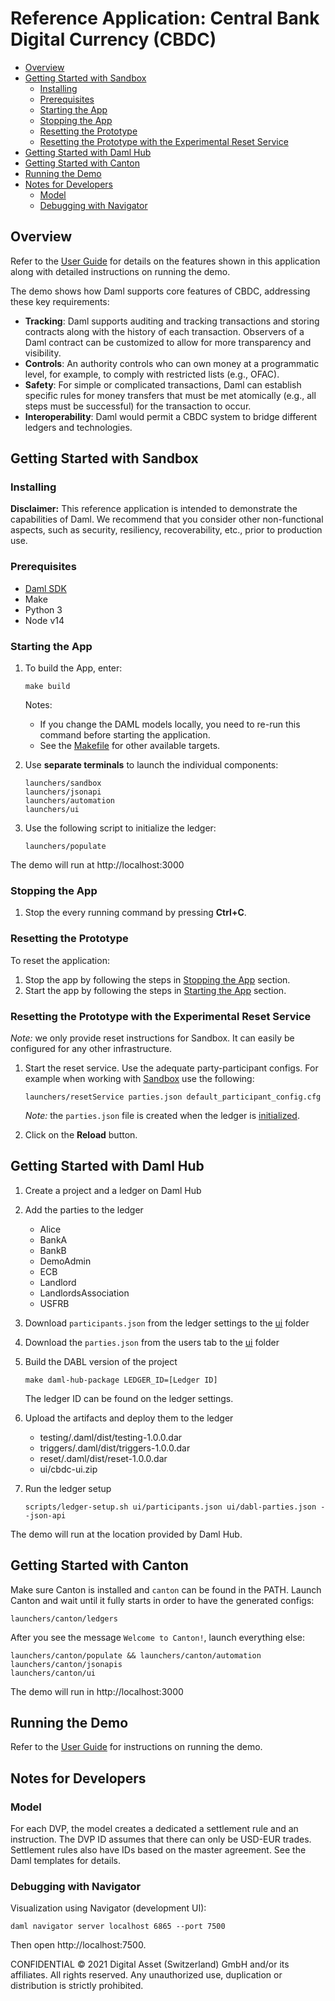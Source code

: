 # Reference Application: Central Bank Digital Currency (CBDC)

- [Overview](#overview)
- [Getting Started with Sandbox](#getting-started-with-sandbox)
  - [Installing](#installing)
  - [Prerequisites](#prerequisites)
  - [Starting the App](#starting-the-app)
  - [Stopping the App](#stopping-the-app)
  - [Resetting the Prototype](#resetting-the-prototype)
  - [Resetting the Prototype with the Experimental Reset Service](#resetting-the-prototype-with-the-experimental-reset-service)
- [Getting Started with Daml Hub](#getting-started-with-daml-hub)
- [Getting Started with Canton](#getting-started-with-canton)
- [Running the Demo](#running-the-demo)
- [Notes for Developers](#notes-for-developers)
  - [Model](#model)
  - [Debugging with Navigator](#debugging-with-navigator)

## Overview

Refer to the [User Guide] for details on the features shown in this application along with detailed instructions on running the demo.

The demo shows how Daml supports core features of CBDC, addressing these key requirements:
* **Tracking**: Daml supports auditing and tracking transactions and storing contracts along with the history of each transaction. Observers of a Daml contract can be customized to allow for more transparency and visibility.
* **Controls**: An authority controls who can own money at a programmatic level, for example, to comply with restricted lists (e.g., OFAC).
* **Safety**: For simple or complicated transactions, Daml can establish specific rules for money transfers that must be met atomically (e.g., all steps must be successful) for the transaction to occur.
* **Interoperability**: Daml would permit a CBDC system to bridge different ledgers and technologies.

## Getting Started with Sandbox

### Installing

**Disclaimer:** This reference application is intended to demonstrate the capabilities of Daml. We recommend that you consider other non-functional aspects, such as security, resiliency, recoverability, etc., prior to production use.

### Prerequisites
- [Daml SDK](https://docs.daml.com/)
- Make
- Python 3
- Node v14

### Starting the App

1. To build the App, enter:
   ```shell
   make build
   ```
   Notes:
   * If you change the DAML models locally, you need to re-run this command before starting the application.
   * See the [Makefile](Makefile) for other available targets.

1. Use **separate terminals** to launch the individual components:

   ```shell
   launchers/sandbox
   launchers/jsonapi
   launchers/automation
   launchers/ui
   ```

1. Use the following script to initialize the ledger:
   ```
   launchers/populate
   ```

The demo will run at http://localhost:3000

### Stopping the App

1. Stop the every running command by pressing **Ctrl+C**.

### Resetting the Prototype

To reset the application:
1.  Stop the app by following the steps in [Stopping the App](#stopping-the-app) section.
1.  Start the app by following the steps in [Starting the App](#starting-the-app) section.

### Resetting the Prototype with the Experimental Reset Service

*Note:* we only provide reset instructions for Sandbox. It can easily be configured for any other infrastructure.

1. Start the reset service.
   Use the adequate party-participant configs. For example when working with [Sandbox](#getting-started-with-daml-hub) use the following:
   ```
   launchers/resetService parties.json default_participant_config.cfg
   ```
   *Note:* the `parties.json` file is created when the ledger is [initialized](#starting-the-app).

2.  Click on the **Reload** button.


## Getting Started with Daml Hub

1. Create a project and a ledger on Daml Hub
2. Add the parties to the ledger
   - Alice
   - BankA
   - BankB
   - DemoAdmin
   - ECB
   - Landlord
   - LandlordsAssociation
   - USFRB
3. Download `participants.json` from the ledger settings to the [ui] folder
4. Download the `parties.json` from the users tab to the [ui] folder
5. Build the DABL version of the project
   ```shell
   make daml-hub-package LEDGER_ID=[Ledger ID]
   ```

    The ledger ID can be found on the ledger settings.
6. Upload the artifacts and deploy them to the ledger
   - testing/.daml/dist/testing-1.0.0.dar
   - triggers/.daml/dist/triggers-1.0.0.dar
   - reset/.daml/dist/reset-1.0.0.dar
   - ui/cbdc-ui.zip
7.  Run the ledger setup
    ```shell
    scripts/ledger-setup.sh ui/participants.json ui/dabl-parties.json --json-api
    ```

The demo will run at the location provided by Daml Hub.

## Getting Started with Canton

Make sure Canton is installed and `canton` can be found in the PATH.
Launch Canton and wait until it fully starts in order to have the generated configs:
```
launchers/canton/ledgers
```
After you see the message `Welcome to Canton!`, launch everything else:
```
launchers/canton/populate && launchers/canton/automation
launchers/canton/jsonapis
launchers/canton/ui
```
The demo will run in http://localhost:3000

## Running the Demo

Refer to the [User Guide] for instructions on running the demo.

## Notes for Developers

### Model
For each DVP, the model creates a dedicated a settlement rule and an instruction. The DVP ID assumes that there can only be USD-EUR trades. Settlement rules also have IDs based on the master agreement. See the Daml templates for details.

### Debugging with Navigator
Visualization using Navigator (development UI):
```
daml navigator server localhost 6865 --port 7500
```
Then open http://localhost:7500.


CONFIDENTIAL © 2021 Digital Asset (Switzerland) GmbH and/or its affiliates. All rights reserved.
Any unauthorized use, duplication or distribution is strictly prohibited.

[ui]: ui
[User Guide]: CBDC_Demo_User_Guide.pdf
